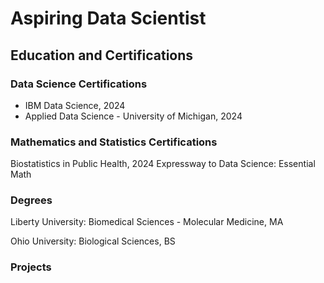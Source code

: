 # Aspiring Data Scientist

## Education and Certifications

### Data Science Certifications
- IBM Data Science, 2024
- Applied Data Science - University of Michigan, 2024
<!--IBM Machine Learning, 2024
- IBM Advanced Data Science, 2024 -->

### Mathematics and Statistics Certifications
Biostatistics in Public Health, 2024
Expressway to Data Science: Essential Math
<!--Advanced Statistics for Data Science, 2024
Mathematics for Machine Learning, 2024 -->


### Degrees
Liberty University: Biomedical Sciences - Molecular Medicine, MA

Ohio University: Biological Sciences, BS

### Projects

